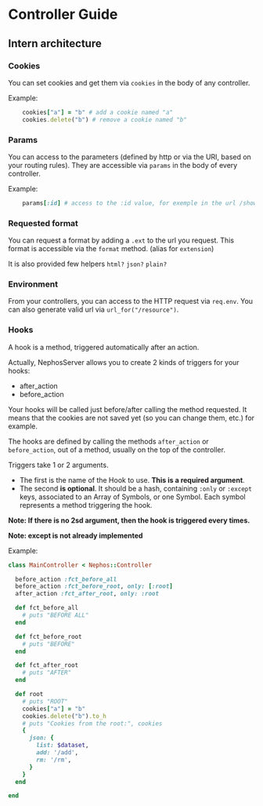 # Controller Guide

## Intern architecture

### Cookies
You can set cookies and get them via ``cookies`` in the body of any controller.

Example:
```ruby
    cookies["a"] = "b" # add a cookie named "a"
    cookies.delete("b") # remove a cookie named "b"
```


### Params
You can access to the parameters (defined by http or via the URI, based on your
routing rules).
They are accessible via ``params`` in the body of every controller.

Example:
```ruby
    params[:id] # access to the :id value, for exemple in the url /show/:id
```

### Requested format
You can request a format by adding a ``.ext`` to the url you request.
This format is accessible via the ``format`` method. (alias for ``extension``)

It is also provided few helpers ``html?`` ``json?`` ``plain?``


### Environment
From your controllers, you can access to the HTTP request via ``req.env``.
You can also generate valid url via ``url_for("/resource")``.

### Hooks
A hook is a method, triggered automatically after an action.

Actually, NephosServer allows you to create 2 kinds of triggers for your hooks:

- after_action
- before_action

Your hooks will be called just before/after calling the method requested.
It means that the cookies are not saved yet (so you can change them, etc.) for example.

The hooks are defined by calling the methods ``after_action`` or
``before_action``, out of a method, usually on the top of the controller.

Triggers take 1 or 2 arguments.
- The first is the name of the Hook to use. **This is a required argument**.
- The second **is optional**. It should be a hash, containing ``:only`` or ``:except``
  keys, associated to an Array of Symbols, or one Symbol. Each symbol represents
  a method triggering the hook.

**Note: If there is no 2sd argument, then the hook is triggered every times.**

**Note: except is not already implemented**

Example:
```ruby
class MainController < Nephos::Controller

  before_action :fct_before_all
  before_action :fct_before_root, only: [:root]
  after_action :fct_after_root, only: :root

  def fct_before_all
    # puts "BEFORE ALL"
  end

  def fct_before_root
    # puts "BEFORE"
  end

  def fct_after_root
    # puts "AFTER"
  end

  def root
    # puts "ROOT"
    cookies["a"] = "b"
    cookies.delete("b").to_h
    # puts "Cookies from the root:", cookies
    {
      json: {
        list: $dataset,
        add: '/add',
        rm: '/rm',
      }
    }
  end

end
```
